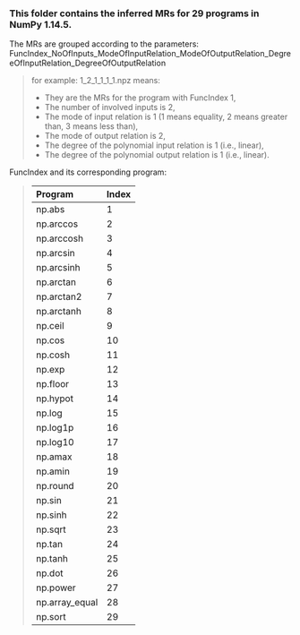 ### This folder contains the inferred MRs for 29 programs in NumPy 1.14.5.

The MRs are grouped according to the parameters: FuncIndex_NoOfInputs_ModeOfInputRelation_ModeOfOutputRelation_DegreeOfInputRelation_DegreeOfOutputRelation
> for example: 1_2_1_1_1_1.npz means:
>   - They are the MRs for the program with FuncIndex 1,
>   - The number of involved inputs is 2,
>   - The mode of input relation is 1 (1 means equality, 2 means greater than, 3 means less than),
>   - The mode of output relation is 2,
>   - The degree of the polynomial input relation is 1 (i.e., linear),
>   - The degree of the polynomial output relation is 1 (i.e., linear).

FuncIndex and its corresponding program:
> |Program|Index|
> |:----|:----|
> |np.abs|1|
> |np.arccos|2|
> |np.arccosh|3|
> |np.arcsin|4|
> |np.arcsinh|5|
> |np.arctan|6|
> |np.arctan2|7|
> |np.arctanh|8|
> |np.ceil|9|
> |np.cos|10|
> |np.cosh|11|
> |np.exp|12|
> |np.floor|13|
> |np.hypot|14|
> |np.log|15|
> |np.log1p|16|
> |np.log10|17|
> |np.amax|18|
> |np.amin|19|
> |np.round|20|
> |np.sin|21|
> |np.sinh|22|
> |np.sqrt|23|
> |np.tan|24|
> |np.tanh|25|
> |np.dot|26|
> |np.power|27|
> |np.array_equal|28|
> |np.sort|29|